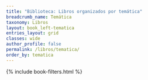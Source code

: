 ```yaml
---
title: "Biblioteca: Libros organizados por temática"
breadcrumb_name: Temática
taxonomy: Libros
layout: book_left-tematica
entries_layout: grid
classes: wide
author_profile: false
permalink: /libros/tematica/
order_by: tematica 
---
```


{% include book-filters.html %}



